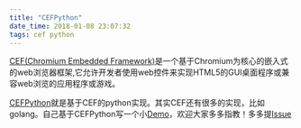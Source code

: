 ```yaml
---
title: "CEFPython"
date_time: 2018-01-08 23:07:32
tags: cef python
---
```


[CEF(Chromium Embedded Framework)](https://en.wikipedia.org/wiki/Chromium_Embedded_Framework#Applications_using_CEF)是一个基于Chromium为核心的嵌入式的web浏览器框架,它允许开发者使用web控件来实现HTML5的GUI桌面程序或兼容web浏览的应用程序或游戏。

[CEFPython](https://github.com/cztomczak/cefpython)就是基于CEF的python实现。其实CEF还有很多的实现，比如golang。自己基于CEFPython写一个小[Demo](https://github.com/linychuo/cefpython-demo)，欢迎大家多多指教！多多提[Issue](https://github.com/linychuo/cefpython-demo/issues)
